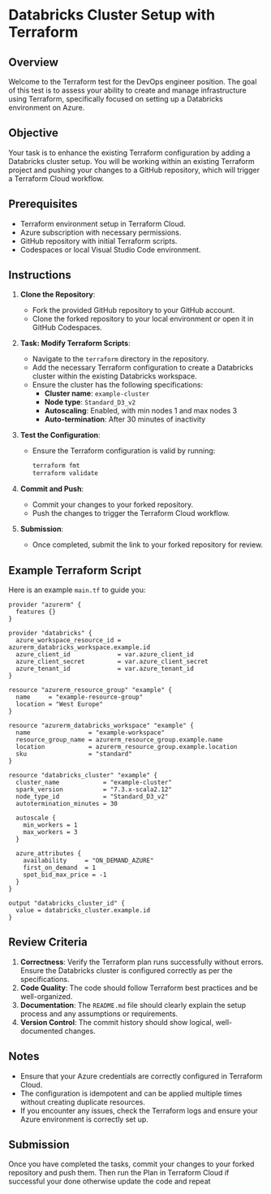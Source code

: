
# Databricks Cluster Setup with Terraform

## Overview

Welcome to the Terraform test for the DevOps engineer position. The goal of this test is to assess your ability to create and manage infrastructure using Terraform, specifically focused on setting up a Databricks environment on Azure.

## Objective

Your task is to enhance the existing Terraform configuration by adding a Databricks cluster setup. You will be working within an existing Terraform project and pushing your changes to a GitHub repository, which will trigger a Terraform Cloud workflow.

## Prerequisites

- Terraform environment setup in Terraform Cloud.
- Azure subscription with necessary permissions.
- GitHub repository with initial Terraform scripts.
- Codespaces or local Visual Studio Code environment.

## Instructions

1. **Clone the Repository**:
   - Fork the provided GitHub repository to your GitHub account.
   - Clone the forked repository to your local environment or open it in GitHub Codespaces.


2. **Task: Modify Terraform Scripts**:
   - Navigate to the `terraform` directory in the repository.
   - Add the necessary Terraform configuration to create a Databricks cluster within the existing Databricks workspace.
   - Ensure the cluster has the following specifications:
     - **Cluster name**: `example-cluster`
     - **Node type**: `Standard_D3_v2`
     - **Autoscaling**: Enabled, with min nodes 1 and max nodes 3
     - **Auto-termination**: After 30 minutes of inactivity

3. **Test the Configuration**:
   - Ensure the Terraform configuration is valid by running:
     ```sh
     terraform fmt
     terraform validate
     ```

4. **Commit and Push**:
   - Commit your changes to your forked repository.
   - Push the changes to trigger the Terraform Cloud workflow.

5. **Submission**:
   - Once completed, submit the link to your forked repository for review.

## Example Terraform Script

Here is an example `main.tf` to guide you:

```hcl
provider "azurerm" {
  features {}
}

provider "databricks" {
  azure_workspace_resource_id = azurerm_databricks_workspace.example.id
  azure_client_id             = var.azure_client_id
  azure_client_secret         = var.azure_client_secret
  azure_tenant_id             = var.azure_tenant_id
}

resource "azurerm_resource_group" "example" {
  name     = "example-resource-group"
  location = "West Europe"
}

resource "azurerm_databricks_workspace" "example" {
  name                = "example-workspace"
  resource_group_name = azurerm_resource_group.example.name
  location            = azurerm_resource_group.example.location
  sku                 = "standard"
}

resource "databricks_cluster" "example" {
  cluster_name            = "example-cluster"
  spark_version           = "7.3.x-scala2.12"
  node_type_id            = "Standard_D3_v2"
  autotermination_minutes = 30

  autoscale {
    min_workers = 1
    max_workers = 3
  }

  azure_attributes {
    availability     = "ON_DEMAND_AZURE"
    first_on_demand  = 1
    spot_bid_max_price = -1
  }
}

output "databricks_cluster_id" {
  value = databricks_cluster.example.id
}
```

## Review Criteria

1. **Correctness**: Verify the Terraform plan runs successfully without errors. Ensure the Databricks cluster is configured correctly as per the specifications.
2. **Code Quality**: The code should follow Terraform best practices and be well-organized.
3. **Documentation**: The `README.md` file should clearly explain the setup process and any assumptions or requirements.
4. **Version Control**: The commit history should show logical, well-documented changes.

## Notes

- Ensure that your Azure credentials are correctly configured in Terraform Cloud.
- The configuration is idempotent and can be applied multiple times without creating duplicate resources.
- If you encounter any issues, check the Terraform logs and ensure your Azure environment is correctly set up.

## Submission

Once you have completed the tasks, commit your changes to your forked repository and push them. Then run the Plan in Terraform Cloud if successful your done otherwise update the code and repeat
